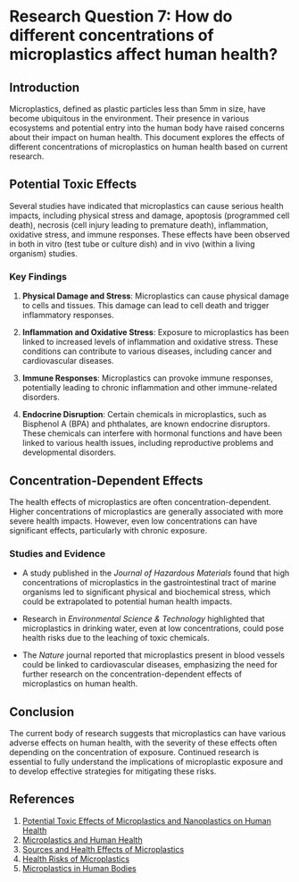 # Research Question 7: How do different concentrations of microplastics affect human health?

## Introduction

Microplastics, defined as plastic particles less than 5mm in size, have become ubiquitous in the environment. Their presence in various ecosystems and potential entry into the human body have raised concerns about their impact on human health. This document explores the effects of different concentrations of microplastics on human health based on current research.

## Potential Toxic Effects

Several studies have indicated that microplastics can cause serious health impacts, including physical stress and damage, apoptosis (programmed cell death), necrosis (cell injury leading to premature death), inflammation, oxidative stress, and immune responses. These effects have been observed in both in vitro (test tube or culture dish) and in vivo (within a living organism) studies.

### Key Findings

1. **Physical Damage and Stress**: Microplastics can cause physical damage to cells and tissues. This damage can lead to cell death and trigger inflammatory responses.

2. **Inflammation and Oxidative Stress**: Exposure to microplastics has been linked to increased levels of inflammation and oxidative stress. These conditions can contribute to various diseases, including cancer and cardiovascular diseases.

3. **Immune Responses**: Microplastics can provoke immune responses, potentially leading to chronic inflammation and other immune-related disorders.

4. **Endocrine Disruption**: Certain chemicals in microplastics, such as Bisphenol A (BPA) and phthalates, are known endocrine disruptors. These chemicals can interfere with hormonal functions and have been linked to various health issues, including reproductive problems and developmental disorders.

## Concentration-Dependent Effects

The health effects of microplastics are often concentration-dependent. Higher concentrations of microplastics are generally associated with more severe health impacts. However, even low concentrations can have significant effects, particularly with chronic exposure.

### Studies and Evidence

- A study published in the *Journal of Hazardous Materials* found that high concentrations of microplastics in the gastrointestinal tract of marine organisms led to significant physical and biochemical stress, which could be extrapolated to potential human health impacts.

- Research in *Environmental Science & Technology* highlighted that microplastics in drinking water, even at low concentrations, could pose health risks due to the leaching of toxic chemicals.

- The *Nature* journal reported that microplastics present in blood vessels could be linked to cardiovascular diseases, emphasizing the need for further research on the concentration-dependent effects of microplastics on human health.

## Conclusion

The current body of research suggests that microplastics can have various adverse effects on human health, with the severity of these effects often depending on the concentration of exposure. Continued research is essential to fully understand the implications of microplastic exposure and to develop effective strategies for mitigating these risks.

## References

1. [Potential Toxic Effects of Microplastics and Nanoplastics on Human Health](https://www.ncbi.nlm.nih.gov/pmc/articles/PMC7920297/)
2. [Microplastics and Human Health](https://www.nature.com/articles/s41591-024-02968-x)
3. [Sources and Health Effects of Microplastics](https://www.ncbi.nlm.nih.gov/pmc/articles/PMC7068600/)
4. [Health Risks of Microplastics](https://www.ncbi.nlm.nih.gov/pmc/articles/PMC8800959/)
5. [Microplastics in Human Bodies](https://www.sciencenews.org/article/microplastics-human-bodies-health-risks)